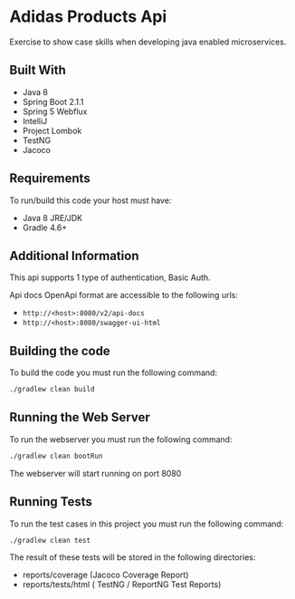 # Adidas Products Api
Exercise to show case skills when developing java enabled microservices.


## Built With

- Java 8
- Spring Boot 2.1.1
- Spring 5 Webflux
- IntelliJ
- Project Lombok
- TestNG
- Jacoco

## Requirements
To run/build this code your host must have:
- Java 8 JRE/JDK
- Gradle 4.6+


## Additional Information

This api supports 1 type of authentication, Basic Auth.

Api docs OpenApi format are accessible to the following urls:

- `http://<host>:8080/v2/api-docs`
- `http://<host>:8080/swagger-ui-html`


## Building the code

To build the code you must run the following command:

```bash
./gradlew clean build
```

## Running the Web Server

To run the webserver you must run the following command:
```bash
./gradlew clean bootRun
```
The webserver will start running on port 8080


## Running Tests
To run the test cases in this project you must run the following command:
```bash
./gradlew clean test
```

The result of these tests will be stored in the following directories:

- reports/coverage (Jacoco Coverage Report)
- reports/tests/html ( TestNG / ReportNG Test Reports)


